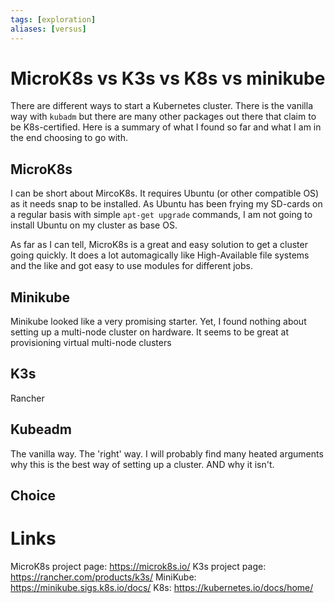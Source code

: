 ```yaml
---
tags: [exploration]
aliases: [versus]
---
```


# MicroK8s vs K3s vs K8s vs minikube

There are different ways to start a Kubernetes cluster. There is the vanilla way with `kubadm` but there are many other packages out there that claim to be K8s-certified. Here is a summary of what I found so far and what I am in the end choosing to go with.

## MicroK8s
I can be short about MircoK8s. It requires Ubuntu (or other compatible OS) as it needs snap to be installed. As Ubuntu has been frying my SD-cards on a regular basis with simple `apt-get upgrade` commands, I am not going to install Ubuntu on my cluster as base OS.

As far as I can tell, MicroK8s is a great and easy solution to get a cluster going quickly. It does a lot automagically like High-Available file systems and the like and got easy to use modules for different jobs.

## Minikube
Minikube looked like a very promising starter. Yet, I found nothing about setting up a multi-node cluster on hardware. It seems to be great at provisioning virtual multi-node clusters

## K3s
Rancher

## Kubeadm
The vanilla way. The 'right' way. I will probably find many heated arguments why this is the best way of setting up a cluster. AND why it isn't.

## Choice 

# Links
MicroK8s project page: https://microk8s.io/
K3s project page: https://rancher.com/products/k3s/
MiniKube: https://minikube.sigs.k8s.io/docs/
K8s: https://kubernetes.io/docs/home/